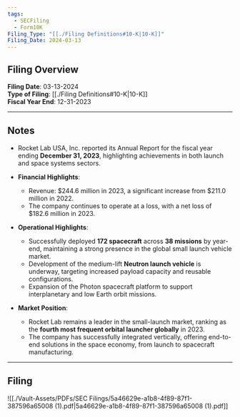 ```yaml
---
tags:
  - SECFiling
  - Form10K
Filing_Type: "[[./Filing Definitions#10-K|10-K]]"
Filing_Date: 2024-03-13
---
```

## Filing Overview

**Filing Date**: 03-13-2024  
**Type of Filing**: [[./Filing Definitions#10-K|10-K]]  
**Fiscal Year End**: 12-31-2023  

----
## Notes

- Rocket Lab USA, Inc. reported its Annual Report for the fiscal year ending **December 31, 2023**, highlighting achievements in both launch and space systems sectors.
- **Financial Highlights**:
  - Revenue: $244.6 million in 2023, a significant increase from $211.0 million in 2022.
  - The company continues to operate at a loss, with a net loss of $182.6 million in 2023.

- **Operational Highlights**:
  - Successfully deployed **172 spacecraft** across **38 missions** by year-end, maintaining a strong presence in the global small launch vehicle market.
  - Development of the medium-lift **Neutron launch vehicle** is underway, targeting increased payload capacity and reusable configurations.
  - Expansion of the Photon spacecraft platform to support interplanetary and low Earth orbit missions.

- **Market Position**:
  - Rocket Lab remains a leader in the small-launch market, ranking as the **fourth most frequent orbital launcher globally** in 2023.
  - The company has successfully integrated vertically, offering end-to-end solutions in the space economy, from launch to spacecraft manufacturing.

----
## Filing

![[./Vault-Assets/PDFs/SEC Filings/5a46629e-a1b8-4f89-87f1-387596a65008 (1).pdf|5a46629e-a1b8-4f89-87f1-387596a65008 (1).pdf]]
